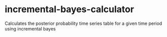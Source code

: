 # incremental-bayes-calculator
Calculates the posterior probability time series table for a given time period using incremental bayes

